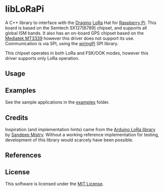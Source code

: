 libLoRaPi
=========

A C++ library to interface with the [Dragino](dragino) [LoRa](lora) Hat for [Raspberry Pi](raspi). This board is based on the Semtech SX127[6789] chipset, and supports all global ISM bands. It also has an on-board GPS chipset based on the [Mediatek MT3339](mtk) however this driver does not support its use. Communication is via SPI, using the [wiringPi](wiringPi) SPI library.

This chipset operates in both LoRa and FSK/OOK modes, however this driver supports only LoRa operation.

[dragino]: https://www.dragino.com/products/lora/item/106-lora-gps-hat.html
[raspi]: https://raspberrypi.org
[lora]: https://lora-alliance.org
[wiringPi]: http://wiringpi.com/reference/spi-library/
[mtk]: https://labs.mediatek.com/en/chipset/MT3339

## Usage

## Examples

See the sample applications in the [examples](examples) folder.

## Credits

Inspiration (and implementation hints) came from the [Arduino LoRa library](arduiono-lora) by [Sandeep Mistry](sandeep-mistry). Without a working reference implementation for testing, development of this library would scarcely have been possible.

[arduino-lora]: https://github.com/sandeepmistry/arduino-LoRa
[sandeep-mistry]: https://github.com/sandeepmistry

## References

[Semtech SX1278 product data]: https://www.semtech.com/products/wireless-rf/lora-transceivers/SX1278
[Semtech SX1278 datasheet]: https://www.semtech.com/uploads/documents/DS_SX1276-7-8-9_W_APP_V6.pdf

## License

This software is licensed under the [MIT License](LICENSE.md).